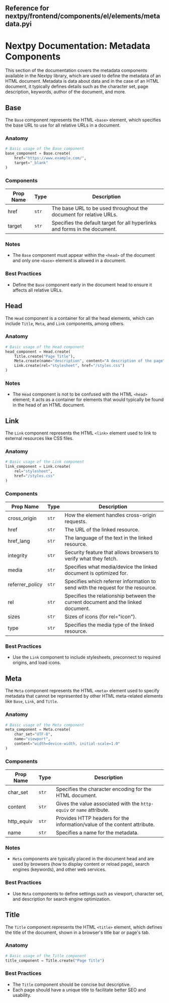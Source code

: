 ##  Reference for nextpy/frontend/components/el/elements/metadata.pyi

# Nextpy Documentation: Metadata Components

This section of the documentation covers the metadata components available in the Nextpy library, which are used to define the metadata of an HTML document. Metadata is data about data and in the case of an HTML document, it typically defines details such as the character set, page description, keywords, author of the document, and more.

## Base

The `Base` component represents the HTML `<base>` element, which specifies the base URL to use for all relative URLs in a document.

### Anatomy

```python
# Basic usage of the Base component
base_component = Base.create(
    href="https://www.example.com/",
    target="_blank"
)
```

### Components

| Prop Name          | Type        | Description                                                                                          |
|--------------------|-------------|------------------------------------------------------------------------------------------------------|
| href               | `str`       | The base URL to be used throughout the document for relative URLs.                                   |
| target             | `str`       | Specifies the default target for all hyperlinks and forms in the document.                           |

### Notes

- The `Base` component must appear within the `<head>` of the document and only one `<base>` element is allowed in a document.

### Best Practices

- Define the `Base` component early in the document head to ensure it affects all relative URLs.

## Head

The `Head` component is a container for all the head elements, which can include `Title`, `Meta`, and `Link` components, among others.

### Anatomy

```python
# Basic usage of the Head component
head_component = Head.create(
    Title.create("Page Title"),
    Meta.create(name="description", content="A description of the page"),
    Link.create(rel="stylesheet", href="/styles.css")
)
```

### Notes

- The `Head` component is not to be confused with the HTML `<head>` element; it acts as a container for elements that would typically be found in the head of an HTML document.

## Link

The `Link` component represents the HTML `<link>` element used to link to external resources like CSS files.

### Anatomy

```python
# Basic usage of the Link component
link_component = Link.create(
    rel="stylesheet",
    href="/styles.css"
)
```

### Components

| Prop Name         | Type        | Description                                                                    |
|-------------------|-------------|--------------------------------------------------------------------------------|
| cross_origin      | `str`       | How the element handles cross-origin requests.                                 |
| href              | `str`       | The URL of the linked resource.                                                |
| href_lang         | `str`       | The language of the text in the linked resource.                               |
| integrity         | `str`       | Security feature that allows browsers to verify what they fetch.                |
| media             | `str`       | Specifies what media/device the linked document is optimized for.               |
| referrer_policy   | `str`       | Specifies which referrer information to send with the request for the resource. |
| rel               | `str`       | Specifies the relationship between the current document and the linked document.|
| sizes             | `str`       | Sizes of icons (for rel="icon").                                               |
| type              | `str`       | Specifies the media type of the linked resource.                               |

### Best Practices

- Use the `Link` component to include stylesheets, preconnect to required origins, and load icons.

## Meta

The `Meta` component represents the HTML `<meta>` element used to specify metadata that cannot be represented by other HTML meta-related elements like `Base`, `Link`, and `Title`.

### Anatomy

```python
# Basic usage of the Meta component
meta_component = Meta.create(
    char_set="UTF-8",
    name="viewport",
    content="width=device-width, initial-scale=1.0"
)
```

### Components

| Prop Name         | Type        | Description                                                                   |
|-------------------|-------------|-------------------------------------------------------------------------------|
| char_set          | `str`       | Specifies the character encoding for the HTML document.                       |
| content           | `str`       | Gives the value associated with the `http-equiv` or `name` attribute.         |
| http_equiv        | `str`       | Provides HTTP headers for the information/value of the content attribute.     |
| name              | `str`       | Specifies a name for the metadata.                                            |

### Notes

- `Meta` components are typically placed in the document head and are used by browsers (how to display content or reload page), search engines (keywords), and other web services.

### Best Practices

- Use `Meta` components to define settings such as viewport, character set, and description for search engine optimization.

## Title

The `Title` component represents the HTML `<title>` element, which defines the title of the document, shown in a browser's title bar or page's tab.

### Anatomy

```python
# Basic usage of the Title component
title_component = Title.create("Page Title")
```

### Best Practices

- The `Title` component should be concise but descriptive.
- Each page should have a unique title to facilitate better SEO and usability.